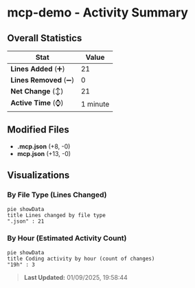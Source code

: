 # mcp-demo - Activity Summary 

## Overall Statistics

| Stat                   | Value                                                             |
| ---------------------- | ----------------------------------------------------------------- |
| **Lines Added** (➕)   | 21                                          |
| **Lines Removed** (➖) | 0                                        |
| **Net Change** (↕)    | 21                |
| **Active Time** (⌚)   | 1 minute |


## Modified Files
- **.mcp.json** (+8, -0)
- **mcp.json** (+13, -0)

## Visualizations

### By File Type (Lines Changed)

```mermaid
pie showData
title Lines changed by file type
".json" : 21
```

### By Hour (Estimated Activity Count)

```mermaid
pie showData
title Coding activity by hour (count of changes)
"19h" : 3
```


> **Last Updated:** 01/09/2025, 19:58:44